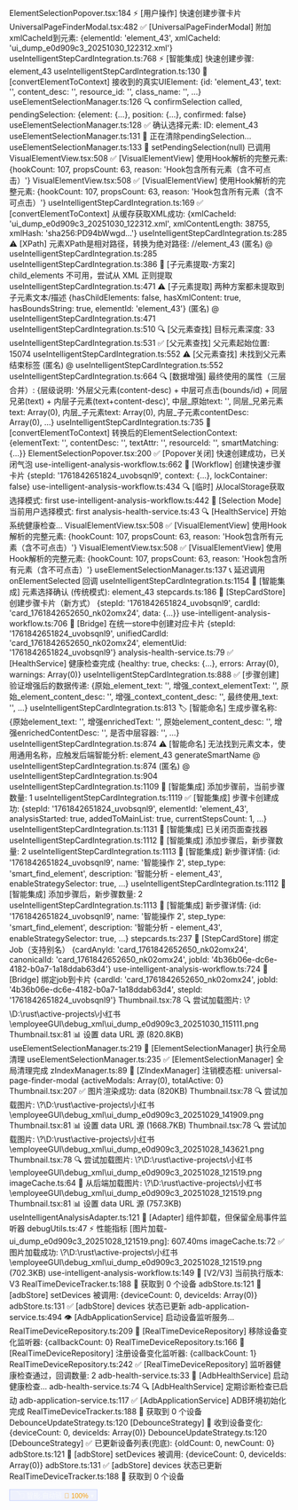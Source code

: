 ElementSelectionPopover.tsx:184 ⚡ [用户操作] 快速创建步骤卡片
UniversalPageFinderModal.tsx:482 ✅ [UniversalPageFinderModal] 附加xmlCacheId到元素: {elementId: 'element_43', xmlCacheId: 'ui_dump_e0d909c3_20251030_122312.xml'}
useIntelligentStepCardIntegration.ts:768 ⚡ [智能集成] 快速创建步骤: element_43
useIntelligentStepCardIntegration.ts:130 🔄 [convertElementToContext] 接收到的真实UIElement: {id: 'element_43', text: '', content_desc: '', resource_id: '', class_name: '', …}
useElementSelectionManager.ts:126 🔍 confirmSelection called, pendingSelection: {element: {…}, position: {…}, confirmed: false}
useElementSelectionManager.ts:128 ✅ 确认选择元素:  ID: element_43
useElementSelectionManager.ts:131 🧹 正在清除pendingSelection...
useElementSelectionManager.ts:133 🧹 setPendingSelection(null) 已调用
VisualElementView.tsx:508 ✅ [VisualElementView] 使用Hook解析的完整元素: {hookCount: 107, propsCount: 63, reason: 'Hook包含所有元素（含不可点击）'}
VisualElementView.tsx:508 ✅ [VisualElementView] 使用Hook解析的完整元素: {hookCount: 107, propsCount: 63, reason: 'Hook包含所有元素（含不可点击）'}
useIntelligentStepCardIntegration.ts:169 ✅ [convertElementToContext] 从缓存获取XML成功: {xmlCacheId: 'ui_dump_e0d909c3_20251030_122312.xml', xmlContentLength: 38755, xmlHash: 'sha256:PD94bWwgd...'}
useIntelligentStepCardIntegration.ts:285  ⚠️ [XPath] 元素XPath是相对路径，转换为绝对路径: //element_43
(匿名) @ useIntelligentStepCardIntegration.ts:285
useIntelligentStepCardIntegration.ts:386 🔄 [子元素提取-方案2] child_elements 不可用，尝试从 XML 正则提取
useIntelligentStepCardIntegration.ts:471  ⚠️ [子元素提取] 两种方案都未提取到子元素文本/描述 {hasChildElements: false, hasXmlContent: true, hasBoundsString: true, elementId: 'element_43'}
(匿名) @ useIntelligentStepCardIntegration.ts:471
useIntelligentStepCardIntegration.ts:510 🔍 [父元素查找] 目标元素深度: 33
useIntelligentStepCardIntegration.ts:531 ✅ [父元素查找] 父元素起始位置: 15074
useIntelligentStepCardIntegration.ts:552  ⚠️ [父元素查找] 未找到父元素结束标签
(匿名) @ useIntelligentStepCardIntegration.ts:552
useIntelligentStepCardIntegration.ts:664 🔍 [数据增强] 最终使用的属性（三层合并）: {层级说明: '外层父元素(content-desc) + 中层可点击(bounds/id) + 同层兄弟(text) + 内层子元素(text+content-desc)', 中层_原始text: '', 同层_兄弟元素text: Array(0), 内层_子元素text: Array(0), 内层_子元素contentDesc: Array(0), …}
useIntelligentStepCardIntegration.ts:735 🔄 [convertElementToContext] 转换后的ElementSelectionContext: {elementText: '', contentDesc: '', textAttr: '', resourceId: '', smartMatching: {…}}
ElementSelectionPopover.tsx:200 ✅ [Popover关闭] 快速创建成功，已关闭气泡
use-intelligent-analysis-workflow.ts:662 🎯 [Workflow] 创建快速步骤卡片 {stepId: '1761842651824_uvobsqnl9', context: {…}, lockContainer: false}
use-intelligent-analysis-workflow.ts:434 🔍 [临时] 从localStorage获取选择模式: first
use-intelligent-analysis-workflow.ts:442 🎯 [Selection Mode] 当前用户选择模式: first
analysis-health-service.ts:43 🔍 [HealthService] 开始系统健康检查...
VisualElementView.tsx:508 ✅ [VisualElementView] 使用Hook解析的完整元素: {hookCount: 107, propsCount: 63, reason: 'Hook包含所有元素（含不可点击）'}
VisualElementView.tsx:508 ✅ [VisualElementView] 使用Hook解析的完整元素: {hookCount: 107, propsCount: 63, reason: 'Hook包含所有元素（含不可点击）'}
useElementSelectionManager.ts:137 📞 延迟调用 onElementSelected 回调
useIntelligentStepCardIntegration.ts:1154 🎯 [智能集成] 元素选择确认 (传统模式): element_43
stepcards.ts:186 📝 [StepCardStore] 创建步骤卡片（新方式） {stepId: '1761842651824_uvobsqnl9', cardId: 'card_1761842652650_nk02omx24', data: {…}}
use-intelligent-analysis-workflow.ts:706 🔗 [Bridge] 在统一store中创建对应卡片 {stepId: '1761842651824_uvobsqnl9', unifiedCardId: 'card_1761842652650_nk02omx24', elementUid: '1761842651824_uvobsqnl9'}
analysis-health-service.ts:79 ✅ [HealthService] 健康检查完成 {healthy: true, checks: {…}, errors: Array(0), warnings: Array(0)}
useIntelligentStepCardIntegration.ts:888 ✅ [步骤创建] 验证增强后的数据传递: {原始_element_text: '', 增强_context_elementText: '', 原始_element_content_desc: '', 增强_context_content_desc: '', 最终使用_text: '', …}
useIntelligentStepCardIntegration.ts:813 🏷️ [智能命名] 生成步骤名称: {原始element_text: '', 增强enrichedText: '', 原始element_content_desc: '', 增强enrichedContentDesc: '', 是否中层容器: '', …}
useIntelligentStepCardIntegration.ts:874  ⚠️ [智能命名] 无法找到元素文本，使用通用名称，应触发后端智能分析: element_43
generateSmartName @ useIntelligentStepCardIntegration.ts:874
(匿名) @ useIntelligentStepCardIntegration.ts:904
useIntelligentStepCardIntegration.ts:1109 🔄 [智能集成] 添加步骤前，当前步骤数量: 1
useIntelligentStepCardIntegration.ts:1119 ✅ [智能集成] 步骤卡创建成功: {stepId: '1761842651824_uvobsqnl9', elementId: 'element_43', analysisStarted: true, addedToMainList: true, currentStepsCount: 1, …}
useIntelligentStepCardIntegration.ts:1131 🚪 [智能集成] 已关闭页面查找器
useIntelligentStepCardIntegration.ts:1112 🔄 [智能集成] 添加步骤后，新步骤数量: 2
useIntelligentStepCardIntegration.ts:1113 🔄 [智能集成] 新步骤详情: {id: '1761842651824_uvobsqnl9', name: '智能操作 2', step_type: 'smart_find_element', description: '智能分析 - element_43', enableStrategySelector: true, …}
useIntelligentStepCardIntegration.ts:1112 🔄 [智能集成] 添加步骤后，新步骤数量: 2
useIntelligentStepCardIntegration.ts:1113 🔄 [智能集成] 新步骤详情: {id: '1761842651824_uvobsqnl9', name: '智能操作 2', step_type: 'smart_find_element', description: '智能分析 - element_43', enableStrategySelector: true, …}
stepcards.ts:237 🔗 [StepCardStore] 绑定Job（支持别名） {cardAnyId: 'card_1761842652650_nk02omx24', canonicalId: 'card_1761842652650_nk02omx24', jobId: '4b36b06e-dc6e-4182-b0a7-1a18ddab63d4'}
use-intelligent-analysis-workflow.ts:724 🔗 [Bridge] 绑定job到卡片 {cardId: 'card_1761842652650_nk02omx24', jobId: '4b36b06e-dc6e-4182-b0a7-1a18ddab63d4', stepId: '1761842651824_uvobsqnl9'}
Thumbnail.tsx:78 🔍 尝试加载图片: \\?\D:\rust\active-projects\小红书\employeeGUI\debug_xml\ui_dump_e0d909c3_20251030_115111.png
Thumbnail.tsx:81 📊 设置 data URL 源 (820.8KB)
useElementSelectionManager.ts:219 🧹 [ElementSelectionManager] 执行全局清理
useElementSelectionManager.ts:235 ✅ [ElementSelectionManager] 全局清理完成
zIndexManager.ts:89 📐 [ZIndexManager] 注销模态框: universal-page-finder-modal {activeModals: Array(0), totalActive: 0}
Thumbnail.tsx:207 ✅ 图片渲染成功: data (820KB)
Thumbnail.tsx:78 🔍 尝试加载图片: \\?\D:\rust\active-projects\小红书\employeeGUI\debug_xml\ui_dump_e0d909c3_20251029_141909.png
Thumbnail.tsx:81 📊 设置 data URL 源 (1668.7KB)
Thumbnail.tsx:78 🔍 尝试加载图片: \\?\D:\rust\active-projects\小红书\employeeGUI\debug_xml\ui_dump_e0d909c3_20251028_143621.png
Thumbnail.tsx:78 🔍 尝试加载图片: \\?\D:\rust\active-projects\小红书\employeeGUI\debug_xml\ui_dump_e0d909c3_20251028_121519.png
imageCache.ts:64 📡 从后端加载图片: \\?\D:\rust\active-projects\小红书\employeeGUI\debug_xml\ui_dump_e0d909c3_20251028_121519.png
Thumbnail.tsx:81 📊 设置 data URL 源 (757.3KB)
useIntelligentAnalysisAdapter.ts:121 🔗 [Adapter] 组件卸载，但保留全局事件监听器
debugUtils.ts:47 ⚡ 性能指标 [图片加载-ui_dump_e0d909c3_20251028_121519.png]: 607.40ms
imageCache.ts:72 ✅ 图片加载成功: \\?\D:\rust\active-projects\小红书\employeeGUI\debug_xml\ui_dump_e0d909c3_20251028_121519.png (702.3KB)
use-intelligent-analysis-workflow.ts:149 🔄 [V2/V3] 当前执行版本: V3
RealTimeDeviceTracker.ts:188 📱 获取到 0 个设备
adbStore.ts:121 🔄 [adbStore] setDevices 被调用: {deviceCount: 0, deviceIds: Array(0)}
adbStore.ts:131 ✅ [adbStore] devices 状态已更新
adb-application-service.ts:494 👁️ [AdbApplicationService] 启动设备监听服务...
RealTimeDeviceRepository.ts:209 🔌 [RealTimeDeviceRepository] 移除设备变化监听器: {callbackCount: 0}
RealTimeDeviceRepository.ts:166 🔗 [RealTimeDeviceRepository] 注册设备变化监听器: {callbackCount: 1}
RealTimeDeviceRepository.ts:242 ✅ [RealTimeDeviceRepository] 监听器健康检查通过，回调数量: 2
adb-health-service.ts:33 🏥 [AdbHealthService] 启动健康检查...
adb-health-service.ts:74 🔍 [AdbHealthService] 定期诊断检查已启动
adb-application-service.ts:117 ✅ [AdbApplicationService] ADB环境初始化完成
RealTimeDeviceTracker.ts:188 📱 获取到 0 个设备
DebounceUpdateStrategy.ts:120 [DebounceStrategy] 📱 收到设备变化: {deviceCount: 0, deviceIds: Array(0)}
DebounceUpdateStrategy.ts:120 [DebounceStrategy] ✅ 已更新设备列表(兜底): {oldCount: 0, newCount: 0}
adbStore.ts:121 🔄 [adbStore] setDevices 被调用: {deviceCount: 0, deviceIds: Array(0)}
adbStore.ts:131 ✅ [adbStore] devices 状态已更新
RealTimeDeviceTracker.ts:188 📱 获取到 0 个设备


<button type="button" class="ant-btn css-dev-only-do-not-override-1ao1prk ant-btn-default ant-btn-color-default ant-btn-variant-outlined ant-btn-sm ant-btn-loading ant-dropdown-trigger" style="background: rgba(110, 139, 255, 0.1); border: 1px solid rgba(110, 139, 255, 0.3); color: rgb(248, 250, 252); font-size: 12px;"><span class="ant-btn-icon ant-btn-loading-icon"><span role="img" aria-label="loading" class="anticon anticon-loading anticon-spin"><svg viewBox="0 0 1024 1024" focusable="false" data-icon="loading" width="1em" height="1em" fill="currentColor" aria-hidden="true"><path d="M988 548c-19.9 0-36-16.1-36-36 0-59.4-11.6-117-34.6-171.3a440.45 440.45 0 00-94.3-139.9 437.71 437.71 0 00-139.9-94.3C629 83.6 571.4 72 512 72c-19.9 0-36-16.1-36-36s16.1-36 36-36c69.1 0 136.2 13.5 199.3 40.3C772.3 66 827 103 874 150c47 47 83.9 101.8 109.7 162.7 26.7 63.1 40.2 130.2 40.2 199.3.1 19.9-16 36-35.9 36z"></path></svg></span></span><span>🧠 智能·自动链</span><span style="color: rgb(245, 158, 11); font-size: 12px; margin-left: 4px;">🔄 100%</span><span style="margin-left: 4px;">▾</span></button>
